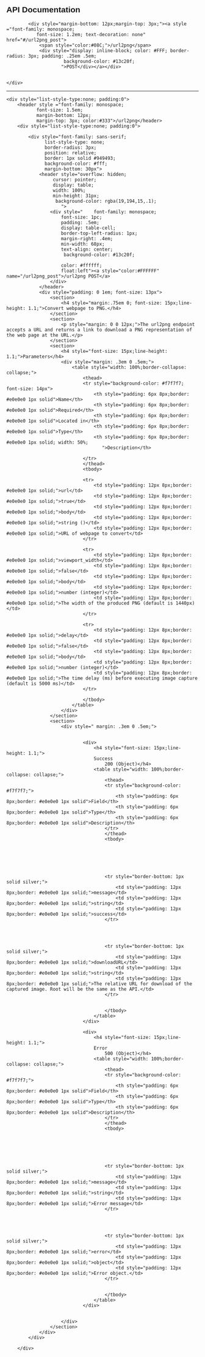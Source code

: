 <div style="font-family: sans-serif;">
    <h2>API Documentation</h2>
    <div style="list-style-type:none; padding:0;" >
        
        
            <div style="margin-bottom: 12px;margin-top: 3px;"><a style ="font-family: monospace;
               font-size: 1.2em; text-decoration: none" href="#/url2png_post">
                <span style="color:#08C;">/url2png</span>
                <div style="display: inline-block; color: #FFF; border-radius: 3px; padding: .25em .5em;
                         background-color: #13c20f;
                        ">POST</div></a></div>
        
    
    </div>
</div>
<hr>
<div style="list-style-type:none; padding:0; font-family: sans-serif;">
    
    <div style="list-style-type:none; padding:0">
        <header style ="font-family: monospace;
               font-size: 1.5em;
               margin-bottom: 12px;
               margin-top: 3px; color:#333">/url2png</header>
        <div style="list-style-type:none; padding:0">
            
            <div style="font-family: sans-serif;
                  list-style-type: none;
                  border-radius: 3px;
                  position: relative;
                  border: 1px solid #949493;
                  background-color: #fff;
                  margin-bottom: 30px">
                <header style="overflow: hidden;
                     cursor: pointer;
                     display: table;
                     width: 100%;
                     min-height: 31px;
                      background-color: rgba(19,194,15,.1);
                        ">
                    <div style="    font-family: monospace;
                        font-size: 1pc;
                        padding: .5em;
                        display: table-cell;
                        border-top-left-radius: 1px;
                        margin-right: .4em;
                        min-width: 68px;
                        text-align: center;
                         background-color: #13c20f;
                        
                        color: #ffffff;
                        float:left"><a style="color:#FFFFFF" name="/url2png_post">/url2png POST</a>
                    </div>
                </header>
                <div style="padding: 0 1em; font-size: 13px">
                    <section>
                        <h4 style="margin:.75em 0; font-size: 15px;line-height: 1.1;">Convert webpage to PNG.</h4>
                    </section>
                    <section>
                        <p style="margin: 0 0 12px;">The url2png endpoint accepts a URL and returns a link to download a PNG representation of the web page at the URL.</p>
                    </section>
                    <section>
                        <h4 style="font-size: 15px;line-height: 1.1;">Parameters</h4>
                        <div style="margin: .3em 0 .5em;">
                            <table style="width: 100%;border-collapse: collapse;">
                                <thead>
                                <tr style="background-color: #f7f7f7; font-size: 14px">
                                    <th style="padding: 6px 8px;border: #e0e0e0 1px solid">Name</th>
                                    <th style="padding: 6px 8px;border: #e0e0e0 1px solid">Required</th>
                                    <th style="padding: 6px 8px;border: #e0e0e0 1px solid">Located in</th>
                                    <th style="padding: 6px 8px;border: #e0e0e0 1px solid">Type</th>
                                    <th style="padding: 6px 8px;border: #e0e0e0 1px solid; width: 50%;
                                       ">Description</th>

                                </tr>
                                </thead>
                                <tbody>
                                
                                <tr>
                                    <td style="padding: 12px 8px;border: #e0e0e0 1px solid;">url</td>
                                    <td style="padding: 12px 8px;border: #e0e0e0 1px solid;">true</td>
                                    <td style="padding: 12px 8px;border: #e0e0e0 1px solid;">body</td>
                                    <td style="padding: 12px 8px;border: #e0e0e0 1px solid;">string ()</td>
                                    <td style="padding: 12px 8px;border: #e0e0e0 1px solid;">URL of webpage to convert</td>
                                </tr>
                                
                                <tr>
                                    <td style="padding: 12px 8px;border: #e0e0e0 1px solid;">viewport_width</td>
                                    <td style="padding: 12px 8px;border: #e0e0e0 1px solid;">false</td>
                                    <td style="padding: 12px 8px;border: #e0e0e0 1px solid;">body</td>
                                    <td style="padding: 12px 8px;border: #e0e0e0 1px solid;">number (integer)</td>
                                    <td style="padding: 12px 8px;border: #e0e0e0 1px solid;">The width of the produced PNG (default is 1440px)</td>
                                </tr>
                                
                                <tr>
                                    <td style="padding: 12px 8px;border: #e0e0e0 1px solid;">delay</td>
                                    <td style="padding: 12px 8px;border: #e0e0e0 1px solid;">false</td>
                                    <td style="padding: 12px 8px;border: #e0e0e0 1px solid;">body</td>
                                    <td style="padding: 12px 8px;border: #e0e0e0 1px solid;">number (integer)</td>
                                    <td style="padding: 12px 8px;border: #e0e0e0 1px solid;">The time delay (ms) before executing image capture (default is 5000 ms)</td>
                                </tr>
                                
                                </tbody>
                            </table>
                        </div>
                    </section>
                    <section>
                        <div style=" margin: .3em 0 .5em;">

                            
                                <div>
                                    <h4 style="font-size: 15px;line-height: 1.1;">
                                    Success
                                        200 (Object)</h4>
                                    <table style="width: 100%;border-collapse: collapse;">
                                        <thead>
                                        <tr style="background-color: #f7f7f7;">
                                            <th style="padding: 6px 8px;border: #e0e0e0 1px solid">Field</th>
                                            <th style="padding: 6px 8px;border: #e0e0e0 1px solid">Type</th>
                                            <th style="padding: 6px 8px;border: #e0e0e0 1px solid">Description</th>
                                        </tr>
                                        </thead>
                                        <tbody>
                                        

                                        
                                        

                                        
                                        <tr style="border-bottom: 1px solid silver;">
                                            <td style="padding: 12px 8px;border: #e0e0e0 1px solid;">message</td>
                                            <td style="padding: 12px 8px;border: #e0e0e0 1px solid;">string</td>
                                            <td style="padding: 12px 8px;border: #e0e0e0 1px solid;">success</td>
                                        </tr>
                                        
                                        

                                        
                                        <tr style="border-bottom: 1px solid silver;">
                                            <td style="padding: 12px 8px;border: #e0e0e0 1px solid;">downloadURL</td>
                                            <td style="padding: 12px 8px;border: #e0e0e0 1px solid;">string</td>
                                            <td style="padding: 12px 8px;border: #e0e0e0 1px solid;">The relative URL for download of the captured image. Root will be the same as the API.</td>
                                        </tr>
                                        
                                        
                                        </tbody>
                                    </table>
                                </div>
                            
                                <div>
                                    <h4 style="font-size: 15px;line-height: 1.1;">
                                    Error 
                                        500 (Object)</h4>
                                    <table style="width: 100%;border-collapse: collapse;">
                                        <thead>
                                        <tr style="background-color: #f7f7f7;">
                                            <th style="padding: 6px 8px;border: #e0e0e0 1px solid">Field</th>
                                            <th style="padding: 6px 8px;border: #e0e0e0 1px solid">Type</th>
                                            <th style="padding: 6px 8px;border: #e0e0e0 1px solid">Description</th>
                                        </tr>
                                        </thead>
                                        <tbody>
                                        

                                        
                                        

                                        
                                        <tr style="border-bottom: 1px solid silver;">
                                            <td style="padding: 12px 8px;border: #e0e0e0 1px solid;">message</td>
                                            <td style="padding: 12px 8px;border: #e0e0e0 1px solid;">string</td>
                                            <td style="padding: 12px 8px;border: #e0e0e0 1px solid;">Error message</td>
                                        </tr>
                                        
                                        

                                        
                                        <tr style="border-bottom: 1px solid silver;">
                                            <td style="padding: 12px 8px;border: #e0e0e0 1px solid;">error</td>
                                            <td style="padding: 12px 8px;border: #e0e0e0 1px solid;">object</td>
                                            <td style="padding: 12px 8px;border: #e0e0e0 1px solid;">Error object.</td>
                                        </tr>
                                        
                                        
                                        </tbody>
                                    </table>
                                </div>
                            

                        </div>
                    </section>
                </div>
            </div>
            
        </div>
        
</div>

